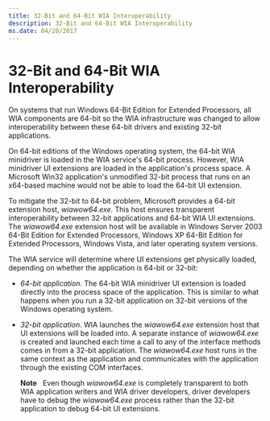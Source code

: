 ```yaml
---
title: 32-Bit and 64-Bit WIA Interoperability
description: 32-Bit and 64-Bit WIA Interoperability
ms.date: 04/20/2017
---
```


# 32-Bit and 64-Bit WIA Interoperability


On systems that run Windows 64-Bit Edition for Extended Processors, all WIA components are 64-bit so the WIA infrastructure was changed to allow interoperability between these 64-bit drivers and existing 32-bit applications.

On 64-bit editions of the Windows operating system, the 64-bit WIA minidriver is loaded in the WIA service's 64-bit process. However, WIA minidriver UI extensions are loaded in the application's process space. A Microsoft Win32 application's unmodified 32-bit process that runs on an x64-based machine would not be able to load the 64-bit UI extension.

To mitigate the 32-bit to 64-bit problem, Microsoft provides a 64-bit extension host, *wiawow64.exe*. This host ensures transparent interoperability between 32-bit applications and 64-bit WIA UI extensions. The *wiawow64.exe* extension host will be available in Windows Server 2003 64-Bit Edition for Extended Processors, Windows XP 64-Bit Edition for Extended Processors, Windows Vista, and later operating system versions.

The WIA service will determine where UI extensions get physically loaded, depending on whether the application is 64-bit or 32-bit:

-   *64-bit application*. The 64-bit WIA minidriver UI extension is loaded directly into the process space of the application. This is similar to what happens when you run a 32-bit application on 32-bit versions of the Windows operating system.

-   *32-bit application*. WIA launches the *wiawow64.exe* extension host that UI extensions will be loaded into. A separate instance of *wiawow64.exe* is created and launched each time a call to any of the interface methods comes in from a 32-bit application. The *wiawow64.exe* host runs in the same context as the application and communicates with the application through the existing COM interfaces.

    **Note**   Even though *wiawow64.exe* is completely transparent to both WIA application writers and WIA driver developers, driver developers have to debug the *wiawow64.exe* process rather than the 32-bit application to debug 64-bit UI extensions.

     

 

 




